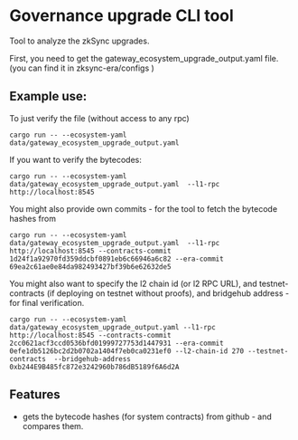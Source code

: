 # Governance upgrade CLI tool

Tool to analyze the zkSync upgrades.



First, you need to get the gateway_ecosystem_upgrade_output.yaml file.
(you can find it in zksync-era/configs )


## Example use:

To just verify the file (without access to any rpc)

```
cargo run -- --ecosystem-yaml data/gateway_ecosystem_upgrade_output.yaml 
```

If you want to verify the bytecodes:
```
cargo run -- --ecosystem-yaml data/gateway_ecosystem_upgrade_output.yaml  --l1-rpc http://localhost:8545
```


You might also provide own commits - for the tool to fetch the bytecode hashes from
```
cargo run -- --ecosystem-yaml data/gateway_ecosystem_upgrade_output.yaml  --l1-rpc http://localhost:8545 --contracts-commit 1d24f1a92970fd359ddcbf0891eb6c66946a6c82 --era-commit 69ea2c61ae0e84da982493427bf39b6e62632de5
```

You might also want to specify the l2 chain id (or l2 RPC URL), and testnet-contracts (if deploying on testnet without proofs), and bridgehub address - for final verification.

```
cargo run -- --ecosystem-yaml data/gateway_ecosystem_upgrade_output.yaml --l1-rpc http://localhost:8545 --contracts-commit 2cc0621acf3ccd0536bfd01999727753d1447931 --era-commit 0efe1db5126bc2d2b0702a1404f7eb0ca0231ef0 --l2-chain-id 270 --testnet-contracts  --bridgehub-address 0xb244E9B485fc872e3242960b786dB5189f6A6d2A
```


## Features
- gets the bytecode hashes (for system contracts) from github - and compares them.
